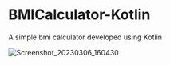 # BMICalculator-Kotlin
A simple bmi calculator developed using Kotlin


![Screenshot_20230306_160430](https://user-images.githubusercontent.com/34217296/223080375-1cae92ab-1872-4bf8-8a0e-544b2bf24e6c.png)
